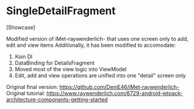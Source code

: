# SingleDetailFragment
[Showcase]

Modified version of iMet-raywenderlich- that uses one screen only to add, edit and view items
Additionally, it has been modified to accomodate:
  1. Koin DI
  2. DataBinding for DetailsFragment
  3. Moved most of the view logic into ViewModel
  4. Edit, add and view operations are unified into one "detail" screen only
  
  Original final version: https://github.com/DeniE46/iMet-raywenderlich-
  Original tutorial: https://www.raywenderlich.com/6729-android-jetpack-architecture-components-getting-started
